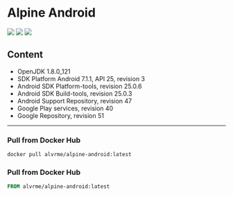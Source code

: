 # Alpine Android
[![](https://img.shields.io/docker/pulls/alvrme/alpine-android.svg)](https://hub.docker.com/r/alvrme/alpine-android/)
[![](https://img.shields.io/docker/stars/alvrme/alpine-android.svg)](https://hub.docker.com/r/alvrme/alpine-android/)
[![](https://images.microbadger.com/badges/image/alvrme/alpine-android.svg)](https://microbadger.com/images/alvrme/alpine-android)

## Content
* OpenJDK 1.8.0_121
* SDK Platform Android 7.1.1, API 25, revision 3
* Android SDK Platform-tools, revision 25.0.6
* Android SDK Build-tools, revision 25.0.3
* Android Support Repository, revision 47
* Google Play services, revision 40
* Google Repository, revision 51

---

### Pull from Docker Hub
```sh
docker pull alvrme/alpine-android:latest
```

### Pull from Docker Hub
```Dockerfile
FROM alvrme/alpine-android:latest
```